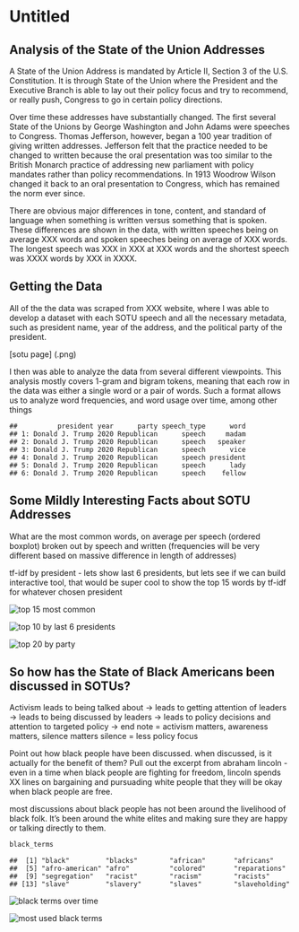 Untitled
================

## Analysis of the State of the Union Addresses

A State of the Union Address is mandated by Article II, Section 3 of the
U.S. Constitution. It is through State of the Union where the President
and the Executive Branch is able to lay out their policy focus and try
to recommend, or really push, Congress to go in certain policy
directions.

Over time these addresses have substantially changed. The first several
State of the Unions by George Washington and John Adams were speeches to
Congress. Thomas Jefferson, however, began a 100 year tradition of
giving written addresses. Jefferson felt that the practice needed to be
changed to written because the oral presentation was too similar to the
British Monarch practice of addressing new parliament with policy
mandates rather than policy recommendations. In 1913 Woodrow Wilson
changed it back to an oral presentation to Congress, which has remained
the norm ever since.

There are obvious major differences in tone, content, and standard of
language when something is written versus something that is spoken.
These differences are shown in the data, with written speeches being on
average XXX words and spoken speeches being on average of XXX words. The
longest speech was XXX in XXX at XXX words and the shortest speech was
XXXX words by XXX in XXXX.

## Getting the Data

All of the the data was scraped from XXX website, where I was able to
develop a dataset with each SOTU speech and all the necessary metadata,
such as president name, year of the address, and the political party of
the president.

\[sotu page\] (.png)

I then was able to analyze the data from several different viewpoints.
This analysis mostly covers 1-gram and bigram tokens, meaning that each
row in the data was either a single word or a pair of words. Such a
format allows us to analyze word frequencies, and word usage over time,
among other things

    ##          president year      party speech_type      word
    ## 1: Donald J. Trump 2020 Republican      speech     madam
    ## 2: Donald J. Trump 2020 Republican      speech   speaker
    ## 3: Donald J. Trump 2020 Republican      speech      vice
    ## 4: Donald J. Trump 2020 Republican      speech president
    ## 5: Donald J. Trump 2020 Republican      speech      lady
    ## 6: Donald J. Trump 2020 Republican      speech    fellow

## Some Mildly Interesting Facts about SOTU Addresses

What are the most common words, on average per speech (ordered boxplot)
broken out by speech and written (frequencies will be very different
based on massive difference in length of addresses)

tf-idf by president - lets show last 6 presidents, but lets see if we
can build interactive tool, that would be super cool to show the top 15
words by tf-idf for whatever chosen president

![top 15 most common]()

![top 10 by last 6 presidents]()

![top 20 by party]()

## So how has the State of Black Americans been discussed in SOTUs?

Activism leads to being talked about -&gt; leads to getting attention of
leaders -&gt; leads to being discussed by leaders -&gt; leads to policy
decisions and attention to targeted policy -&gt; end note = activism
matters, awareness matters, silence matters silence = less policy focus

Point out how black people have been discussed. when discussed, is it
actually for the benefit of them? Pull out the excerpt from abraham
lincoln - even in a time when black people are fighting for freedom,
lincoln spends XX lines on bargaining and pursuading white people that
they will be okay when black people are free.

most discussions about black people has not been around the livelihood
of black folk. It’s been around the white elites and making sure they
are happy or talking directly to them.

``` r
black_terms
```

    ##  [1] "black"         "blacks"        "african"       "africans"     
    ##  [5] "afro-american" "afro"          "colored"       "reparations"  
    ##  [9] "segregation"   "racist"        "racism"        "racists"      
    ## [13] "slave"         "slavery"       "slaves"        "slaveholding"

![black terms over time]()

![most used black terms]()
